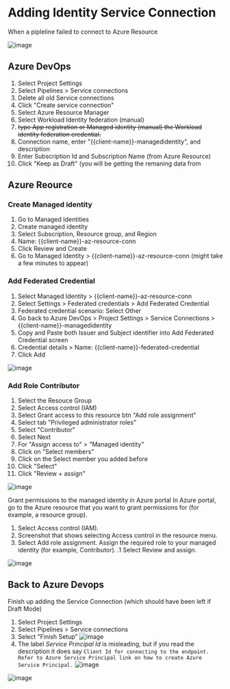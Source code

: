 # Adding Identity Service Connection
When a pipleline failed to connect to Azure Resource 

![image](https://github.com/user-attachments/assets/37db1c26-d270-492d-9832-e61d91487baf)

## Azure DevOps 
1. Select Project Settings
1. Select Pipelines > Service connections
1. Delete all old Service connections
1. Click "Create service connection"
1. Select Azure Resource Manager
1. Select Workload Identity federation (manual)
1. ~~type App registration or Managed identity (manual) the Workload identity federation credential.~~
1. Connection name, enter "{{client-name}}-managedidentity", and description
1. Enter Subscription Id and Subscription Name (from Azure Resource)
1. Click "Keep as Draft" (you will be getting the remaning data from 

## Azure Reource
### Create Managed identity
1. Go to Managed Identities
1. Create managed identity
1. Select Subscription, Resource group, and Region
1. Name: {{client-name}}-az-resource-conn
1. Click Review and Create 
1. Go to Managed Identity > {{client-name}}-az-resource-conn (might take a few minutes to appear)
### Add Federated Credential
1. Select Managed Identity > {{client-name}}-az-resource-conn
1. Select Settings > Federated credentials > Add Federated Credential
1. Federated credential scenario: Select Other
1. Go back to Azure DevOps > Project Settings > Service Connections > {{client-name}}-managedidentity
1. Copy and Paste both Issuer and Subject identifier into Add Federated Credential screen
1. Credential details > Name: {{client-name}}-federated-credential
1. Click Add

![image](https://github.com/user-attachments/assets/bfea2ce9-7e32-4e5f-ab4f-480a09628967)


### Add Role Contributor
1. Select the Resouce Group
1. Select Access control (IAM)
1. Select Grant access to this resource btn "Add role assignment"
1. Select tab "Privileged administrator roles"
1. Select "Contributor"
1. Select Next
1. For "Assign access to" > "Managed identity"
1. Click on "Select members"
1. Click on the Select member you added before
1. Click "Select"
1. Click "Review + assign"

![image](https://github.com/user-attachments/assets/bb3cbe46-05bc-43b2-87b4-f83525c37ab2)


Grant permissions to the managed identity in Azure portal
In Azure portal, go to the Azure resource that you want to grant permissions for (for example, a resource group).

1. Select Access control (IAM).
1. Screenshot that shows selecting Access control in the resource menu.
1. Select Add role assignment. Assign the required role to your managed identity (for example, Contributor).
.1 Select Review and assign.

![image](https://github.com/user-attachments/assets/ffe4f454-d0c5-45f6-87f2-00acf8414b2a)

## Back to Azure Devops
Finish up adding the Service Connection (which should have been left if Draft Mode)

1. Select Project Settings
1. Select Pipelines > Service connections
1. Select "Finish Setup"
![image](https://github.com/user-attachments/assets/6f8cf19c-bddc-43be-be56-a91224812c9c)
1. The label _Service Principal Id_ is misleading, but if you read the description it does say 
```Client Id for connecting to the endpoint. Refer to Azure Service Principal link on how to create Azure Service Principal.```
![image](https://github.com/user-attachments/assets/4b8096ab-02dd-4afe-a2bd-5a6a90eca9de)

![image](https://github.com/user-attachments/assets/869a2db6-7268-4f54-9971-36e4ff372c33)


